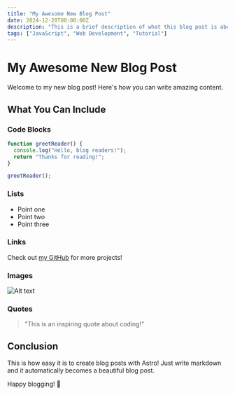 ```yaml
---
title: "My Awesome New Blog Post"
date: 2024-12-20T00:00:00Z
description: "This is a brief description of what this blog post is about. It will appear in the blog listing and meta tags."
tags: ["JavaScript", "Web Development", "Tutorial"]
---
```


# My Awesome New Blog Post

Welcome to my new blog post! Here's how you can write amazing content.

## What You Can Include

### Code Blocks

```javascript
function greetReader() {
  console.log("Hello, blog readers!");
  return "Thanks for reading!";
}

greetReader();
```

### Lists

- Point one
- Point two
- Point three

### Links

Check out [my GitHub](https://github.com/1mangesh1) for more projects!

### Images

![Alt text](path-to-your-image.jpg)

### Quotes

> "This is an inspiring quote about coding!"

## Conclusion

This is how easy it is to create blog posts with Astro! Just write markdown and it automatically becomes a beautiful blog post.

Happy blogging! 🚀
